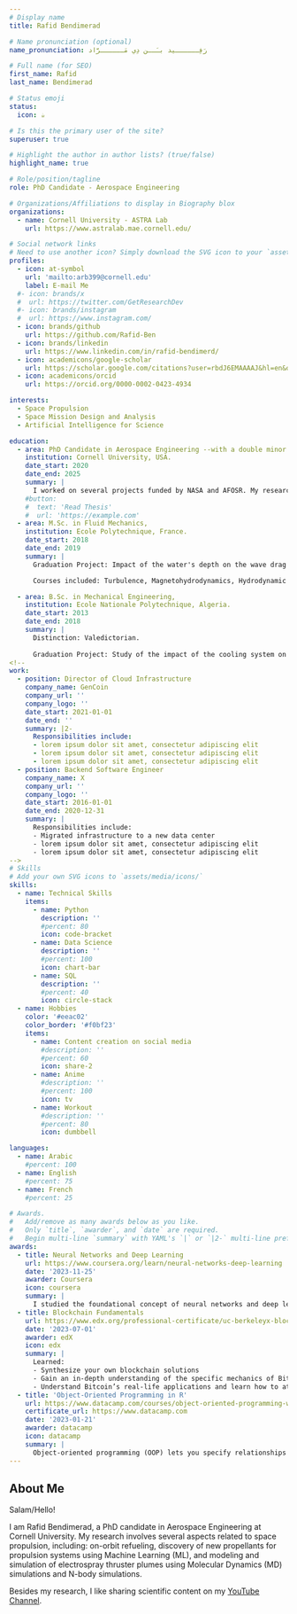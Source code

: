 ```yaml
---
# Display name
title: Rafid Bendimerad

# Name pronunciation (optional)
name_pronunciation: رَفِــــــيد بـَــن دِي مَــــــرَّاد

# Full name (for SEO)
first_name: Rafid
last_name: Bendimerad

# Status emoji
status:
  icon: ☕️

# Is this the primary user of the site?
superuser: true

# Highlight the author in author lists? (true/false)
highlight_name: true

# Role/position/tagline
role: PhD Candidate - Aerospace Engineering

# Organizations/Affiliations to display in Biography blox
organizations:
  - name: Cornell University - ASTRA Lab
    url: https://www.astralab.mae.cornell.edu/

# Social network links
# Need to use another icon? Simply download the SVG icon to your `assets/media/icons/` folder.
profiles:
  - icon: at-symbol
    url: 'mailto:arb399@cornell.edu'
    label: E-mail Me
  #- icon: brands/x
  #  url: https://twitter.com/GetResearchDev
  #- icon: brands/instagram
  #  url: https://www.instagram.com/
  - icon: brands/github
    url: https://github.com/Rafid-Ben
  - icon: brands/linkedin
    url: https://www.linkedin.com/in/rafid-bendimerd/
  - icon: academicons/google-scholar
    url: https://scholar.google.com/citations?user=rbdJ6EMAAAAJ&hl=en&oi=ao
  - icon: academicons/orcid
    url: https://orcid.org/0000-0002-0423-4934

interests:
  - Space Propulsion
  - Space Mission Design and Analysis
  - Artificial Intelligence for Science 

education:
  - area: PhD Candidate in Aerospace Engineering --with a double minor in Astronomy and Computer Science--,
    institution: Cornell University, USA.
    date_start: 2020
    date_end: 2025
    summary: |
      I worked on several projects funded by NASA and AFOSR. My research invlolves on-orbit refueling, discovery of new propellants for propulsion systems using Machine Learning (ML), and modeling and simulation of electrospray thruster plumes using Molecular Dynamics (MD) simulations and N-body simulations. 
    #button:
    #  text: 'Read Thesis'
    #  url: 'https://example.com'
  - area: M.Sc. in Fluid Mechanics,
    institution: Ecole Polytechnique, France.
    date_start: 2018
    date_end: 2019
    summary: |
      Graduation Project: Impact of the water's depth on the wave drag for symmetric and non-symmetric bodies -- Application to rowing, canoe and kayak boats --.

      Courses included: Turbulence, Magnetohydrodynamics, Hydrodynamic Instabilities, CFD, etc.

  - area: B.Sc. in Mechanical Engineering,
    institution: Ecole Nationale Polytechnique, Algeria.
    date_start: 2013
    date_end: 2018
    summary: |
      Distinction: Valedictorian.
      
      Graduation Project: Study of the impact of the cooling system on the performance of a combined-cycle power plant: Comparison study between water cooling and air cooling.
<!--
work:
  - position: Director of Cloud Infrastructure
    company_name: GenCoin
    company_url: ''
    company_logo: ''
    date_start: 2021-01-01
    date_end: ''
    summary: |2-
      Responsibilities include:
      - lorem ipsum dolor sit amet, consectetur adipiscing elit
      - lorem ipsum dolor sit amet, consectetur adipiscing elit
      - lorem ipsum dolor sit amet, consectetur adipiscing elit
  - position: Backend Software Engineer
    company_name: X
    company_url: ''
    company_logo: ''
    date_start: 2016-01-01
    date_end: 2020-12-31
    summary: |
      Responsibilities include:
      - Migrated infrastructure to a new data center
      - lorem ipsum dolor sit amet, consectetur adipiscing elit
      - lorem ipsum dolor sit amet, consectetur adipiscing elit
-->
# Skills
# Add your own SVG icons to `assets/media/icons/`
skills:
  - name: Technical Skills
    items:
      - name: Python
        description: ''
        #percent: 80
        icon: code-bracket
      - name: Data Science
        description: ''
        #percent: 100
        icon: chart-bar
      - name: SQL
        description: ''
        #percent: 40
        icon: circle-stack
  - name: Hobbies
    color: '#eeac02'
    color_border: '#f0bf23'
    items:
      - name: Content creation on social media
        #description: ''
        #percent: 60
        icon: share-2
      - name: Anime
        #description: ''
        #percent: 100
        icon: tv
      - name: Workout
        #description: ''
        #percent: 80
        icon: dumbbell

languages:
  - name: Arabic
    #percent: 100
  - name: English
    #percent: 75
  - name: French
    #percent: 25

# Awards.
#   Add/remove as many awards below as you like.
#   Only `title`, `awarder`, and `date` are required.
#   Begin multi-line `summary` with YAML's `|` or `|2-` multi-line prefix and indent 2 spaces below.
awards:
  - title: Neural Networks and Deep Learning
    url: https://www.coursera.org/learn/neural-networks-deep-learning
    date: '2023-11-25'
    awarder: Coursera
    icon: coursera
    summary: |
      I studied the foundational concept of neural networks and deep learning. By the end, I was familiar with the significant technological trends driving the rise of deep learning; build, train, and apply fully connected deep neural networks; implement efficient (vectorized) neural networks; identify key parameters in a neural network’s architecture; and apply deep learning to your own applications.
  - title: Blockchain Fundamentals
    url: https://www.edx.org/professional-certificate/uc-berkeleyx-blockchain-fundamentals
    date: '2023-07-01'
    awarder: edX
    icon: edx
    summary: |
      Learned:
      - Synthesize your own blockchain solutions
      - Gain an in-depth understanding of the specific mechanics of Bitcoin
      - Understand Bitcoin’s real-life applications and learn how to attack and destroy Bitcoin, Ethereum, smart contracts and Dapps, and alternatives to Bitcoin’s Proof-of-Work consensus algorithm
  - title: 'Object-Oriented Programming in R'
    url: https://www.datacamp.com/courses/object-oriented-programming-with-s3-and-r6-in-r
    certificate_url: https://www.datacamp.com
    date: '2023-01-21'
    awarder: datacamp
    icon: datacamp
    summary: |
      Object-oriented programming (OOP) lets you specify relationships between functions and the objects that they can act on, helping you manage complexity in your code. This is an intermediate level course, providing an introduction to OOP, using the S3 and R6 systems. S3 is a great day-to-day R programming tool that simplifies some of the functions that you write. R6 is especially useful for industry-specific analyses, working with web APIs, and building GUIs.
---
```


## About Me

Salam/Hello!

I am Rafid Bendimerad, a PhD candidate in Aerospace Engineering at Cornell University. My research involves several aspects related to space propulsion, including: on-orbit refueling, discovery of new propellants for propulsion systems using Machine Learning (ML), and modeling and simulation of electrospray thruster plumes using Molecular Dynamics (MD) simulations and N-body simulations. 

Besides my research, I like sharing scientific content on my [YouTube Channel](https://www.youtube.com/@rafidbendimerad).
